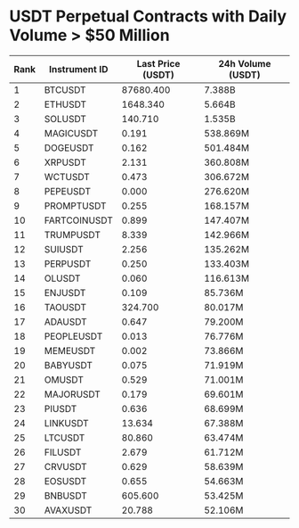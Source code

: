 # USDT Perpetual Contracts with Daily Volume > $50 Million

| Rank | Instrument ID | Last Price (USDT) | 24h Volume (USDT) |
|------|---------------|-------------------|-------------------|
| 1 | BTCUSDT | 87680.400 | 7.388B |
| 2 | ETHUSDT | 1648.340 | 5.664B |
| 3 | SOLUSDT | 140.710 | 1.535B |
| 4 | MAGICUSDT | 0.191 | 538.869M |
| 5 | DOGEUSDT | 0.162 | 501.484M |
| 6 | XRPUSDT | 2.131 | 360.808M |
| 7 | WCTUSDT | 0.473 | 306.672M |
| 8 | PEPEUSDT | 0.000 | 276.620M |
| 9 | PROMPTUSDT | 0.255 | 168.157M |
| 10 | FARTCOINUSDT | 0.899 | 147.407M |
| 11 | TRUMPUSDT | 8.339 | 142.966M |
| 12 | SUIUSDT | 2.256 | 135.262M |
| 13 | PERPUSDT | 0.250 | 133.403M |
| 14 | OLUSDT | 0.060 | 116.613M |
| 15 | ENJUSDT | 0.109 | 85.736M |
| 16 | TAOUSDT | 324.700 | 80.017M |
| 17 | ADAUSDT | 0.647 | 79.200M |
| 18 | PEOPLEUSDT | 0.013 | 76.776M |
| 19 | MEMEUSDT | 0.002 | 73.866M |
| 20 | BABYUSDT | 0.075 | 71.919M |
| 21 | OMUSDT | 0.529 | 71.001M |
| 22 | MAJORUSDT | 0.179 | 69.601M |
| 23 | PIUSDT | 0.636 | 68.699M |
| 24 | LINKUSDT | 13.634 | 67.388M |
| 25 | LTCUSDT | 80.860 | 63.474M |
| 26 | FILUSDT | 2.679 | 61.712M |
| 27 | CRVUSDT | 0.629 | 58.639M |
| 28 | EOSUSDT | 0.655 | 54.663M |
| 29 | BNBUSDT | 605.600 | 53.425M |
| 30 | AVAXUSDT | 20.788 | 52.106M |
